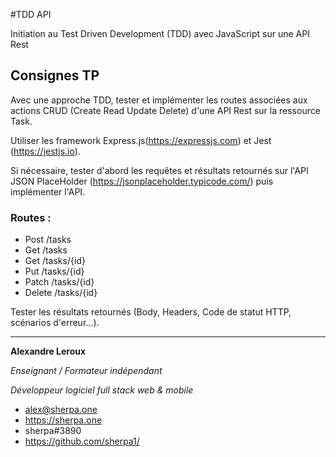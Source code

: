 #TDD API

Initiation au Test Driven Development (TDD) avec JavaScript sur une API Rest

## Consignes TP

Avec une approche TDD, tester et implémenter les routes associées aux actions CRUD (Create Read Update Delete) d'une API Rest sur la ressource Task.

Utiliser les framework Express.js(https://expressjs.com) et Jest (https://jestjs.io).

Si nécessaire, tester d'abord les requêtes et résultats retournés sur l'API JSON PlaceHolder (https://jsonplaceholder.typicode.com/) puis implémenter l'API.

### Routes :

- Post /tasks
- Get /tasks
- Get /tasks/{id}
- Put /tasks/{id}
- Patch /tasks/{id}
- Delete /tasks/{id}

Tester les résultats retournés (Body, Headers, Code de statut HTTP, scénarios d'erreur...).


---

__Alexandre Leroux__

_Enseignant / Formateur indépendant_

_Développeur logiciel full stack web & mobile_

- alex@sherpa.one
- https://sherpa.one
- sherpa#3890
- https://github.com/sherpa1/
